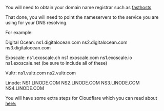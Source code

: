 You will need to obtain your domain name registrar such as [fasthosts](www.fasthosts.co.uk)

That done, you will need to point the nameservers to the service you are using for your DNS resolving.

For example:

Digital Ocean: ns1.digitalocean.com ns2.digitalocean.com ns3.digitalocean.com  

Exoscale: ns1.exoscale.ch ns1.exoscale.com ns1.exoscale.io ns1.exoscale.net  (be sure to include all of these)

Vultr: ns1.vultr.com ns2.vultr.com  

Linode: NS1.LINODE.COM NS2.LINODE.COM NS3.LINODE.COM NS4.LINODE.COM  


You will have some extra steps for Cloudflare which you can read about [here:](https://support.cloudflare.com/hc/en-us/articles/200169006-Setting-up-Custom-Nameservers-at-Cloudflare)
